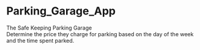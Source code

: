 # Parking_Garage_App
 The Safe Keeping Parking Garage   
 Determine the price they charge for parking based on the day of the week and the time spent parked.
 
